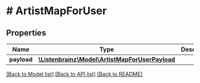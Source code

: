 # # ArtistMapForUser

## Properties

Name | Type | Description | Notes
------------ | ------------- | ------------- | -------------
**payload** | [**\Listenbrainz\Model\ArtistMapForUserPayload**](ArtistMapForUserPayload.md) |  |

[[Back to Model list]](../../README.md#models) [[Back to API list]](../../README.md#endpoints) [[Back to README]](../../README.md)
